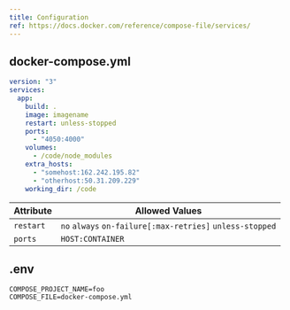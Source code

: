 ```yaml
---
title: Configuration
ref: https://docs.docker.com/reference/compose-file/services/
---
```


## docker-compose.yml

```yml
version: "3"
services:
  app:
    build: .
    image: imagename
    restart: unless-stopped
    ports:
      - "4050:4000"
    volumes:
      - /code/node_modules
    extra_hosts:
      - "somehost:162.242.195.82"
      - "otherhost:50.31.209.229"
    working_dir: /code
```

| Attribute | Allowed Values                                            |
| --------- | --------------------------------------------------------- |
| `restart` | `no` `always` `on-failure[:max-retries]` `unless-stopped` |
| `ports`   | `HOST:CONTAINER`                                          |

## .env

```shell
COMPOSE_PROJECT_NAME=foo
COMPOSE_FILE=docker-compose.yml
```

